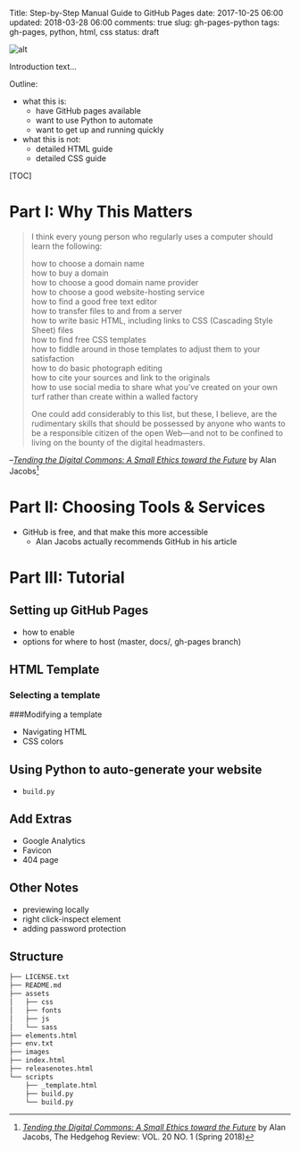 Title: Step-by-Step Manual Guide to GitHub Pages
date: 2017-10-25 06:00
updated: 2018-03-28 06:00
comments: true
slug: gh-pages-python
tags: gh-pages, python, html, css
status: draft

![alt]({filename}/images/gh-pages-python.png)


<!-- PELICAN_BEGIN_SUMMARY -->

Introduction text...

Outline:
- what this is: 
  - have GitHub pages available
  - want to use Python to automate
  - want to get up and running quickly 
- what this is not: 
  - detailed HTML guide
  - detailed CSS guide

<!-- PELICAN_END_SUMMARY -->

[TOC]

# Part I: Why This Matters
> I think every young person who regularly uses a computer should learn the following:
> 
> how to choose a domain name<br>
> how to buy a domain<br>
> how to choose a good domain name provider<br>
> how to choose a good website-hosting service<br>
> how to find a good free text editor<br>
> how to transfer files to and from a server<br>
> how to write basic HTML, including links to CSS (Cascading Style Sheet) files<br>
> how to find free CSS templates<br>
> how to fiddle around in those templates to adjust them to your satisfaction<br>
> how to do basic photograph editing<br>
> how to cite your sources and link to the originals<br>
> how to use social media to share what you’ve created on your own turf rather than create within a walled factory<br>
> 
> One could add considerably to this list, but these, I believe, are the rudimentary skills that should be possessed by anyone who wants to be a responsible citizen of the open Web—and not to be confined to living on the bounty of the digital headmasters.

–[*Tending the Digital Commons: A Small Ethics toward the Future*](http://iasc-culture.org/THR/THR_article_2018_Spring_Jacobs.php) by Alan Jacobs[^hedgehog]

[^hedgehog]: [*Tending the Digital Commons: A Small Ethics toward the Future*](http://iasc-culture.org/THR/THR_article_2018_Spring_Jacobs.php) by Alan Jacobs, The Hedgehog Review: VOL. 20 NO. 1 (Spring 2018)


# Part II: Choosing Tools & Services
- GitHub is free, and that make this more accessible
  - Alan Jacobs actually recommends GitHub in his article

# Part III: Tutorial
## Setting up GitHub Pages
- how to enable
- options for where to host (master, docs/, gh-pages branch)


## HTML Template
### Selecting a template
###Modifying a template
- Navigating HTML
- CSS colors


## Using Python to auto-generate your website
- `build.py`


## Add Extras
- Google Analytics
- Favicon
- 404 page


## Other Notes
- previewing locally
- right click-inspect element
- adding password protection




## Structure

```bash
├── LICENSE.txt
├── README.md
├── assets
│   ├── css
│   ├── fonts
│   ├── js
│   └── sass
├── elements.html
├── env.txt
├── images
├── index.html
├── releasenotes.html
└── scripts
    ├── _template.html
    ├── build.py
    └── build.py
```
